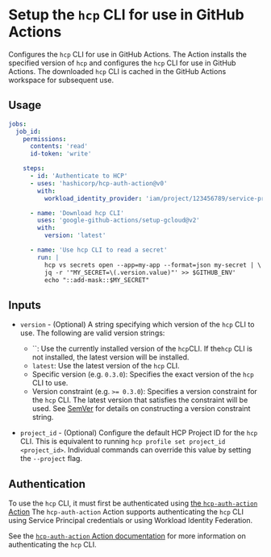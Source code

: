 # Setup the `hcp` CLI for use in GitHub Actions

Configures the `hcp` CLI for use in GitHub Actions. The Action installs the
specified version of `hcp` and configures the `hcp` CLI for use in GitHub
Actions. The downloaded `hcp` CLI is cached in the GitHub Actions workspace for
subsequent use.

## Usage

```yaml
jobs:
  job_id:
    permissions:
      contents: 'read'
      id-token: 'write'

    steps:
      - id: 'Authenticate to HCP'
      - uses: 'hashicorp/hcp-auth-action@v0'
        with:
          workload_identity_provider: 'iam/project/123456789/service-principal/my-sp/workload-identity-provider/github'

      - name: 'Download hcp CLI'
        uses: 'google-github-actions/setup-gcloud@v2'
        with:
          version: 'latest'

      - name: 'Use hcp CLI to read a secret'
        run: |
          hcp vs secrets open --app=my-app --format=json my-secret | \
          jq -r '"MY_SECRET=\(.version.value)"' >> $GITHUB_ENV'
          echo "::add-mask::$MY_SECRET"
```

## Inputs

- `version` - (Optional) A string specifying which version of the `hcp` CLI to
  use. The following are valid version strings:

  - ``: Use the currently installed version of the `hcp`CLI. If the`hcp` CLI is
    not installed, the latest version will be installed.
  - `latest`: Use the latest version of the `hcp` CLI.
  - Specific version (e.g. `0.3.0`): Specifies the exact version of the `hcp`
    CLI to use.
  - Version constraint (e.g. `>= 0.3.0`): Specifies a version constraint for the
    `hcp` CLI. The latest version that satisfies the constraint will be used.
    See [SemVer](https://www.npmjs.com/package/semver) for details on
    constructing a version constraint string.

- `project_id` - (Optional) Configure the default HCP Project ID for the `hcp`
  CLI. This is equivalent to running `hcp profile set project_id <project_id>`.
  Individual commands can override this value by setting the `--project` flag.

## Authentication

To use the `hcp` CLI, it must first be authenticated using
[the `hcp-auth-action` Action](https://github.com/hashicorp/hcp-auth-action) The
`hcp-auth-action` Action supports authenticating the `hcp` CLI using Service
Principal credentials or using Workload Identity Federation.

See the
[`hcp-auth-action` Action documentation](https://github.com/hashicorp/hcp-auth-action)
for more information on authenticating the `hcp` CLI.
